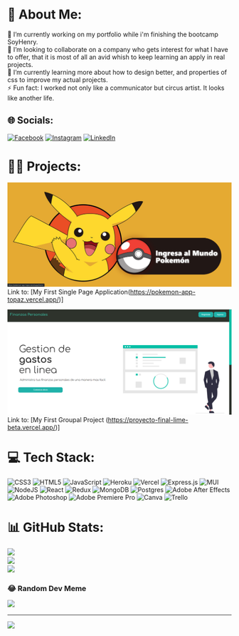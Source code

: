 
# 💫 About Me:
🔭 I’m currently working on my portfolio while i'm finishing the bootcamp SoyHenry.<br>👯 I’m looking to collaborate on a company who gets interest for what I have to offer, that it is most of all an avid whish to keep learning an apply in real projects.<br>🌱 I’m currently learning more about how to design better, and properties of css to improve my actual projects. <br>⚡ Fun fact: I worked not only like a communicator but circus artist. It looks like another life.


## 🌐 Socials:
[![Facebook](https://img.shields.io/badge/Facebook-%231877F2.svg?logo=Facebook&logoColor=white)](https://facebook.com/https://www.facebook.com/alhena.landsman) [![Instagram](https://img.shields.io/badge/Instagram-%23E4405F.svg?logo=Instagram&logoColor=white)](https://instagram.com/https://www.instagram.com/alhe_lands_franz/) [![LinkedIn](https://img.shields.io/badge/LinkedIn-%230077B5.svg?logo=linkedin&logoColor=white)](https://linkedin.com/in/https://www.linkedin.com/in/alhena-landsman-full-stack-developer/) 

# :astronaut: Projects:
![Single Page Application](/SPA.png)
Link to: [My First Single Page Application(https://pokemon-app-topaz.vercel.app/)]

![Final Project](/finalProject.png)
Link to: [My First Groupal Project (https://proyecto-final-lime-beta.vercel.app/)]


# 💻 Tech Stack:
![CSS3](https://img.shields.io/badge/css3-%231572B6.svg?style=for-the-badge&logo=css3&logoColor=white) ![HTML5](https://img.shields.io/badge/html5-%23E34F26.svg?style=for-the-badge&logo=html5&logoColor=white) ![JavaScript](https://img.shields.io/badge/javascript-%23323330.svg?style=for-the-badge&logo=javascript&logoColor=%23F7DF1E) ![Heroku](https://img.shields.io/badge/heroku-%23430098.svg?style=for-the-badge&logo=heroku&logoColor=white) ![Vercel](https://img.shields.io/badge/vercel-%23000000.svg?style=for-the-badge&logo=vercel&logoColor=white) ![Express.js](https://img.shields.io/badge/express.js-%23404d59.svg?style=for-the-badge&logo=express&logoColor=%2361DAFB) ![MUI](https://img.shields.io/badge/MUI-%230081CB.svg?style=for-the-badge&logo=material-ui&logoColor=white) ![NodeJS](https://img.shields.io/badge/node.js-6DA55F?style=for-the-badge&logo=node.js&logoColor=white) ![React](https://img.shields.io/badge/react-%2320232a.svg?style=for-the-badge&logo=react&logoColor=%2361DAFB) ![Redux](https://img.shields.io/badge/redux-%23593d88.svg?style=for-the-badge&logo=redux&logoColor=white) ![MongoDB](https://img.shields.io/badge/MongoDB-%234ea94b.svg?style=for-the-badge&logo=mongodb&logoColor=white) ![Postgres](https://img.shields.io/badge/postgres-%23316192.svg?style=for-the-badge&logo=postgresql&logoColor=white) ![Adobe After Effects](https://img.shields.io/badge/Adobe%20After%20Effects-9999FF.svg?style=for-the-badge&logo=Adobe%20After%20Effects&logoColor=white) ![Adobe Photoshop](https://img.shields.io/badge/adobephotoshop-%2331A8FF.svg?style=for-the-badge&logo=adobephotoshop&logoColor=white) ![Adobe Premiere Pro](https://img.shields.io/badge/Adobe%20Premiere%20Pro-9999FF.svg?style=for-the-badge&logo=Adobe%20Premiere%20Pro&logoColor=white) ![Canva](https://img.shields.io/badge/Canva-%2300C4CC.svg?style=for-the-badge&logo=Canva&logoColor=white) ![Trello](https://img.shields.io/badge/Trello-%23026AA7.svg?style=for-the-badge&logo=Trello&logoColor=white)
# 📊 GitHub Stats:
![](https://github-readme-stats.vercel.app/api?username=AlheLandsFranz&theme=shades-of-purple&hide_border=false&include_all_commits=true&count_private=true)<br/>
![](https://github-readme-streak-stats.herokuapp.com/?user=AlheLandsFranz&theme=shades-of-purple&hide_border=false)<br/>
![](https://github-readme-stats.vercel.app/api/top-langs/?username=AlheLandsFranz&theme=shades-of-purple&hide_border=false&include_all_commits=true&count_private=true&layout=compact)

### 😂 Random Dev Meme
<img src="https://random-memer.herokuapp.com/" width="512px"/>

---
[![](https://visitcount.itsvg.in/api?id=AlheLandsFranz&icon=0&color=0)](https://visitcount.itsvg.in)
